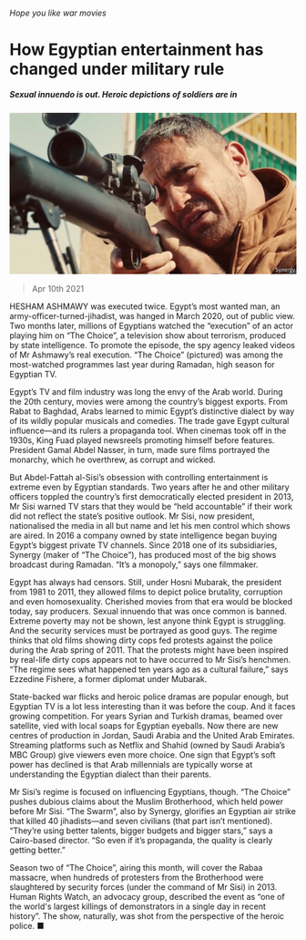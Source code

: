 ###### Hope you like war movies

# How Egyptian entertainment has changed under military rule 

##### Sexual innuendo is out. Heroic depictions of soldiers are in 

![image](images/20210410_MAP002_0.jpg) 

> Apr 10th 2021 

HESHAM ASHMAWY was executed twice. Egypt’s most wanted man, an army-officer-turned-jihadist, was hanged in March 2020, out of public view. Two months later, millions of Egyptians watched the “execution” of an actor playing him on “The Choice”, a television show about terrorism, produced by state intelligence. To promote the episode, the spy agency leaked videos of Mr Ashmawy’s real execution. “The Choice” (pictured) was among the most-watched programmes last year during Ramadan, high season for Egyptian TV.

Egypt’s TV and film industry was long the envy of the Arab world. During the 20th century, movies were among the country’s biggest exports. From Rabat to Baghdad, Arabs learned to mimic Egypt’s distinctive dialect by way of its wildly popular musicals and comedies. The trade gave Egypt cultural influence—and its rulers a propaganda tool. When cinemas took off in the 1930s, King Fuad played newsreels promoting himself before features. President Gamal Abdel Nasser, in turn, made sure films portrayed the monarchy, which he overthrew, as corrupt and wicked.


But Abdel-Fattah al-Sisi’s obsession with controlling entertainment is extreme even by Egyptian standards. Two years after he and other military officers toppled the country’s first democratically elected president in 2013, Mr Sisi warned TV stars that they would be “held accountable” if their work did not reflect the state’s positive outlook. Mr Sisi, now president, nationalised the media in all but name and let his men control which shows are aired. In 2016 a company owned by state intelligence began buying Egypt’s biggest private TV channels. Since 2018 one of its subsidiaries, Synergy (maker of “The Choice”), has produced most of the big shows broadcast during Ramadan. “It’s a monopoly,” says one filmmaker.

Egypt has always had censors. Still, under Hosni Mubarak, the president from 1981 to 2011, they allowed films to depict police brutality, corruption and even homosexuality. Cherished movies from that era would be blocked today, say producers. Sexual innuendo that was once common is banned. Extreme poverty may not be shown, lest anyone think Egypt is struggling. And the security services must be portrayed as good guys. The regime thinks that old films showing dirty cops fed protests against the police during the Arab spring of 2011. That the protests might have been inspired by real-life dirty cops appears not to have occurred to Mr Sisi’s henchmen. “The regime sees what happened ten years ago as a cultural failure,” says Ezzedine Fishere, a former diplomat under Mubarak.

State-backed war flicks and heroic police dramas are popular enough, but Egyptian TV is a lot less interesting than it was before the coup. And it faces growing competition. For years Syrian and Turkish dramas, beamed over satellite, vied with local soaps for Egyptian eyeballs. Now there are new centres of production in Jordan, Saudi Arabia and the United Arab Emirates. Streaming platforms such as Netflix and Shahid (owned by Saudi Arabia’s MBC Group) give viewers even more choice. One sign that Egypt’s soft power has declined is that Arab millennials are typically worse at understanding the Egyptian dialect than their parents.

Mr Sisi’s regime is focused on influencing Egyptians, though. “The Choice” pushes dubious claims about the Muslim Brotherhood, which held power before Mr Sisi. “The Swarm”, also by Synergy, glorifies an Egyptian air strike that killed 40 jihadists—and seven civilians (that part isn’t mentioned). “They’re using better talents, bigger budgets and bigger stars,” says a Cairo-based director. “So even if it’s propaganda, the quality is clearly getting better.”

Season two of “The Choice”, airing this month, will cover the Rabaa massacre, when hundreds of protesters from the Brotherhood were slaughtered by security forces (under the command of Mr Sisi) in 2013. Human Rights Watch, an advocacy group, described the event as “one of the world's largest killings of demonstrators in a single day in recent history”. The show, naturally, was shot from the perspective of the heroic police. ■

